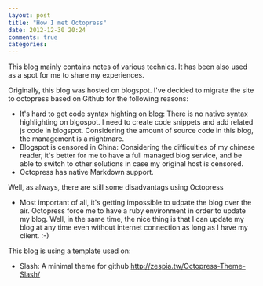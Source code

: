 ```yaml
---
layout: post
title: "How I met Octopress"
date: 2012-12-30 20:24
comments: true
categories: 
---
```


This blog mainly contains notes of various technics. It has been also
used as a spot for me to share my experiences. 

Originally, this blog was hosted on blogspot. I've decided to migrate the site
to octopress based on Github for the following reasons:

- It's hard to get code syntax highting on blog: There is no native syntax
  highlighting on blgospot. I need to create code snippets and add related js
code in blogspot. Considering the amount of source code in this blog, the
management is a nightmare.
- Blogspot is censored in China: Considering the difficulties of my chinese
  reader, it's better for me to have a full managed blog service, and be able to
switch to other solutions in case my original host is censored.
- Octopress has native Markdown support.

Well, as always, there are still some disadvantags using Octopress

- Most important of all, it's getting impossible to udpate the blog over the
  air. Octopress force me to have a ruby environment in order to update my blog.
Well, in the same time, the nice thing is that I can update my blog at any time
even without internet connection as long as I have my client. :-)

This blog is using a template used on:

- Slash: A minimal theme for github http://zespia.tw/Octopress-Theme-Slash/
